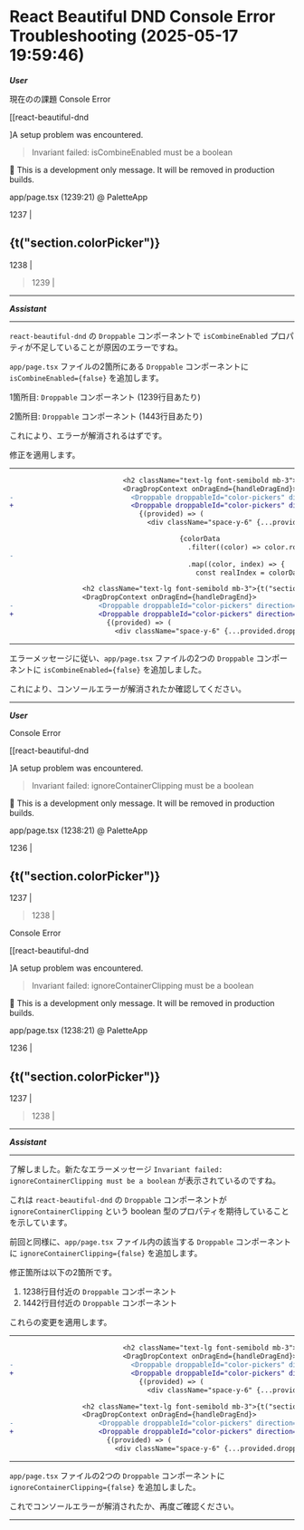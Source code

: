 <!-- Generated by SpecStory -->

# React Beautiful DND Console Error Troubleshooting (2025-05-17 19:59:46)

_**User**_

現在のの課題
Console Error


[[react-beautiful-dnd

]A setup problem was encountered.

> Invariant failed: isCombineEnabled must be a boolean

👷‍ This is a development only message. It will be removed in production builds.

app/page.tsx (1239:21) @ PaletteApp


  1237 |                 <h2 className="text-lg font-semibold mb-3">{t("section.colorPicker")}</h2>
  1238 |                 <DragDropContext onDragEnd={handleDragEnd}>
> 1239 |                     <Droppable droppableId="color-pickers" direction="horizontal" isDropDisabled={false}>



---

_**Assistant**_



---

`react-beautiful-dnd` の `Droppable` コンポーネントで `isCombineEnabled` プロパティが不足していることが原因のエラーですね。

`app/page.tsx` ファイルの2箇所にある `Droppable` コンポーネントに `isCombineEnabled={false}` を追加します。

1箇所目:
`Droppable` コンポーネント (1239行目あたり)

2箇所目:
`Droppable` コンポーネント (1443行目あたり)

これにより、エラーが解消されるはずです。

修正を適用します。


---

```diff
                            <h2 className="text-lg font-semibold mb-3">{t("section.colorPicker")}</h2>
                            <DragDropContext onDragEnd={handleDragEnd}>
-                             <Droppable droppableId="color-pickers" direction="horizontal" isDropDisabled={false}>
+                             <Droppable droppableId="color-pickers" direction="horizontal" isDropDisabled={false} isCombineEnabled={false}>
                                {(provided) => (
                                  <div className="space-y-6" {...provided.droppableProps} ref={provided.innerRef}>
```

```diff
                                          {colorData
                                            .filter((color) => color.role)
- 
                                            .map((color, index) => {
                                              const realIndex = colorData.findIndex((c) => c === color)
```

```diff
                  <h2 className="text-lg font-semibold mb-3">{t("section.colorPicker")}</h2>
                  <DragDropContext onDragEnd={handleDragEnd}>
-                     <Droppable droppableId="color-pickers" direction="horizontal" isDropDisabled={false}>
+                     <Droppable droppableId="color-pickers" direction="horizontal" isDropDisabled={false} isCombineEnabled={false}>
                        {(provided) => (
                          <div className="space-y-6" {...provided.droppableProps} ref={provided.innerRef}>
```

---

エラーメッセージに従い、`app/page.tsx` ファイルの2つの `Droppable` コンポーネントに `isCombineEnabled={false}` を追加しました。

これにより、コンソールエラーが解消されたか確認してください。

---

_**User**_

Console Error


[[react-beautiful-dnd

]A setup problem was encountered.

> Invariant failed: ignoreContainerClipping must be a boolean

👷‍ This is a development only message. It will be removed in production builds.

app/page.tsx (1238:21) @ PaletteApp


  1236 |                 <h2 className="text-lg font-semibold mb-3">{t("section.colorPicker")}</h2>
  1237 |                 <DragDropContext onDragEnd={handleDragEnd}>
> 1238 |                     <Droppable droppableId="color-pickers" direction="horizontal" isDropDisabled={false} isCombineEnabled={false}>

Console Error


[[react-beautiful-dnd

]A setup problem was encountered.

> Invariant failed: ignoreContainerClipping must be a boolean

👷‍ This is a development only message. It will be removed in production builds.

app/page.tsx (1238:21) @ PaletteApp


  1236 |                 <h2 className="text-lg font-semibold mb-3">{t("section.colorPicker")}</h2>
  1237 |                 <DragDropContext onDragEnd={handleDragEnd}>
> 1238 |                     <Droppable droppableId="color-pickers" direction="horizontal" isDropDisabled={false} isCombineEnabled={false}>


---

_**Assistant**_



---

了解しました。新たなエラーメッセージ `Invariant failed: ignoreContainerClipping must be a boolean` が表示されているのですね。

これは `react-beautiful-dnd` の `Droppable` コンポーネントが `ignoreContainerClipping` という boolean 型のプロパティを期待していることを示しています。

前回と同様に、`app/page.tsx` ファイル内の該当する `Droppable` コンポーネントに `ignoreContainerClipping={false}` を追加します。

修正箇所は以下の2箇所です。

1. 1238行目付近の `Droppable` コンポーネント
2. 1442行目付近の `Droppable` コンポーネント

これらの変更を適用します。


---

```diff
                            <h2 className="text-lg font-semibold mb-3">{t("section.colorPicker")}</h2>
                            <DragDropContext onDragEnd={handleDragEnd}>
-                             <Droppable droppableId="color-pickers" direction="horizontal" isDropDisabled={false} isCombineEnabled={false}>
+                             <Droppable droppableId="color-pickers" direction="horizontal" isDropDisabled={false} isCombineEnabled={false} ignoreContainerClipping={false}>
                                {(provided) => (
                                  <div className="space-y-6" {...provided.droppableProps} ref={provided.innerRef}>
```

```diff
                  <h2 className="text-lg font-semibold mb-3">{t("section.colorPicker")}</h2>
                  <DragDropContext onDragEnd={handleDragEnd}>
-                     <Droppable droppableId="color-pickers" direction="horizontal" isDropDisabled={false} isCombineEnabled={false}>
+                     <Droppable droppableId="color-pickers" direction="horizontal" isDropDisabled={false} isCombineEnabled={false} ignoreContainerClipping={false}>
                        {(provided) => (
                          <div className="space-y-6" {...provided.droppableProps} ref={provided.innerRef}>
```

---

`app/page.tsx` ファイルの2つの `Droppable` コンポーネントに `ignoreContainerClipping={false}` を追加しました。

これでコンソールエラーが解消されたか、再度ご確認ください。

---

